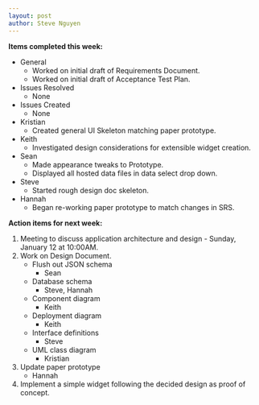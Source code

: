 ```yaml
---
layout: post
author: Steve Nguyen
---
```


**Items completed this week:**

* General
	* Worked on initial draft of Requirements Document.
	* Worked on initial draft of Acceptance Test Plan.
* Issues Resolved
	* None
* Issues Created
	* None
* Kristian
	* Created general UI Skeleton matching paper prototype.
* Keith
	* Investigated design considerations for extensible widget creation.
* Sean
	* Made appearance tweaks to Prototype.
	* Displayed all hosted data files in data select drop down.
* Steve
	* Started rough design doc skeleton.
* Hannah
	* Began re-working paper prototype to match changes in SRS.
	
**Action items for next week:**

1. Meeting to discuss application architecture and design - Sunday, January 12 at 10:00AM.
2. Work on Design Document.
	* Flush out JSON schema
		* Sean
	* Database schema
		* Steve, Hannah
	* Component diagram
		* Keith
	* Deployment diagram
		* Keith
	* Interface definitions
		* Steve
	* UML class diagram
		* Kristian
3. Update paper prototype
	* Hannah
4. Implement a simple widget following the decided design as proof of concept.